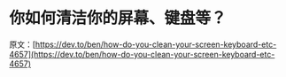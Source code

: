# 你如何清洁你的屏幕、键盘等？

原文：[https://dev.to/ben/how-do-you-clean-your-screen-keyboard-etc-4657](https://dev.to/ben/how-do-you-clean-your-screen-keyboard-etc-4657)